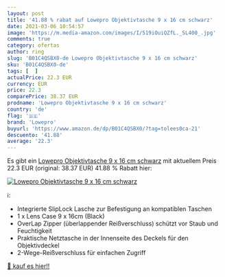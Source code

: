 ```yaml
---
layout: post
title: '41.88 % rabat auf Lowepro Objektivtasche 9 x 16 cm schwarz'
date: 2021-03-06 10:54:57
image: 'https://m.media-amazon.com/images/I/519iOuiQZfL._SL400_.jpg'
comments: true
category: ofertas
author: ring
slug: 'B01C4QSBX0-de Lowepro Objektivtasche 9 x 16 cm schwarz'
sku: 'B01C4QSBX0-de'
tags: [  ]
actualPrice: 22.3 EUR
currency: EUR
price: 22.3
comparePrice: 38.37 EUR
prodname: 'Lowepro Objektivtasche 9 x 16 cm schwarz'
country: 'de'
flag: '🇩🇪'
brand: 'Lowepro'
buyurl: 'https://www.amazon.de/dp/B01C4QSBX0/?tag=tolees0ca-21'
descuento: '41.88'
average: '22.3'
---
```


Es gibt ein [Lowepro Objektivtasche 9 x 16 cm schwarz](https://www.amazon.de/dp/B01C4QSBX0/?tag=tolees0ca-21) mit aktuellem Preis 22.3 EUR (original: 38.37 EUR) 41.88 % Rabatt hier:

[![Lowepro Objektivtasche 9 x 16 cm schwarz](https://m.media-amazon.com/images/I/519iOuiQZfL._SL400_.jpg)](https://www.amazon.de/dp/B01C4QSBX0/?tag=tolees0ca-21)

ℹ️:

- Integrierte SlipLock Lasche zur Befestigung an kompatiblen Taschen
- 1 x Lens Case 9 x 16cm (Black)
- OverLap Zipper (überlappender Reißverschluss) schützt vor Staub und Feuchtigkeit
- Praktische Netztasche in der Innenseite des Deckels für den Objektivdeckel
- 2-Wege-Reißverschluss für einfachen Zugriff

[🛒 kauf es hier!!](https://www.amazon.de/dp/B01C4QSBX0/?tag=tolees0ca-21)
